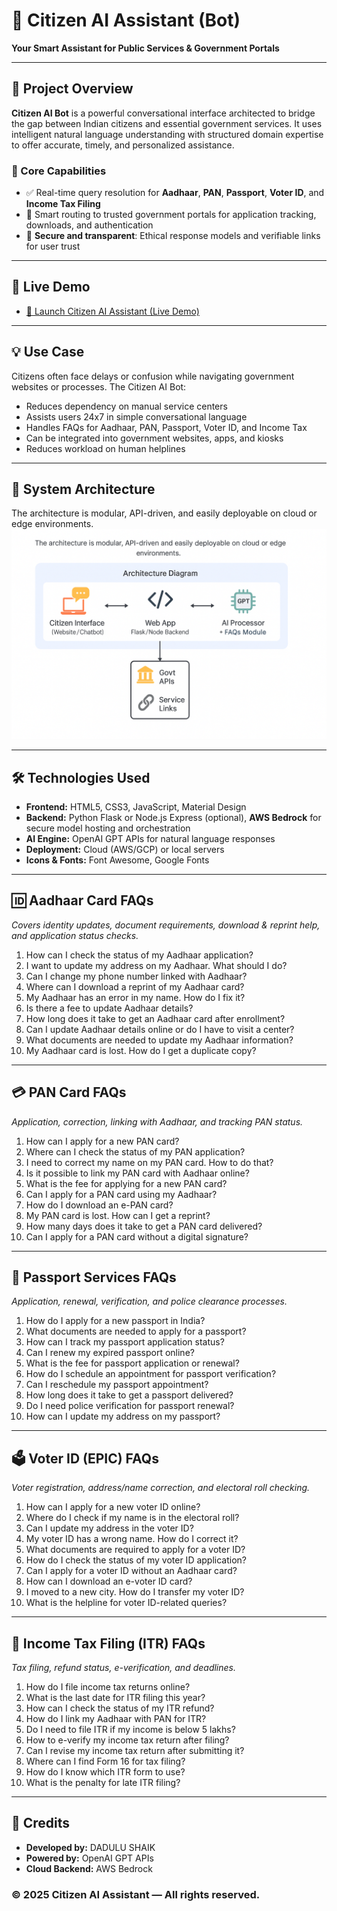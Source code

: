 # 🧠 Citizen AI Assistant (Bot)

**Your Smart Assistant for Public Services & Government Portals**

---

## 🚀 Project Overview

**Citizen AI Bot** is a powerful conversational interface architected to bridge the gap between Indian citizens and essential government services.
It uses intelligent natural language understanding with structured domain expertise to offer accurate, timely, and personalized assistance.

### 🎯 Core Capabilities

* ✅ Real-time query resolution for **Aadhaar**, **PAN**, **Passport**, **Voter ID**, and **Income Tax Filing**
* 🔗 Smart routing to trusted government portals for application tracking, downloads, and authentication
* 🔐 **Secure and transparent**: Ethical response models and verifiable links for user trust

---

## 📡 Live Demo
* [🚀 Launch Citizen AI Assistant (Live Demo)](https://citizen-ai-assistant.netlify.app/)

---

## 💡 Use Case

Citizens often face delays or confusion while navigating government websites or processes. The Citizen AI Bot:

* Reduces dependency on manual service centers
* Assists users 24x7 in simple conversational language
* Handles FAQs for Aadhaar, PAN, Passport, Voter ID, and Income Tax
* Can be integrated into government websites, apps, and kiosks
* Reduces workload on human helplines

---

## 🧱 System Architecture

The architecture is modular, API-driven, and easily deployable on cloud or edge environments.
![Citizen AI Architecture](assets/citizenai_architecture.png)

---

## 🛠 Technologies Used

* **Frontend:** HTML5, CSS3, JavaScript, Material Design
* **Backend:** Python Flask or Node.js Express (optional), **AWS Bedrock** for secure model hosting and orchestration
* **AI Engine:** OpenAI GPT APIs for natural language responses
* **Deployment:** Cloud (AWS/GCP) or local servers
* **Icons & Fonts:** Font Awesome, Google Fonts

---

## 🆔 Aadhaar Card FAQs

*Covers identity updates, document requirements, download & reprint help, and application status checks.*

1. How can I check the status of my Aadhaar application?
2. I want to update my address on my Aadhaar. What should I do?
3. Can I change my phone number linked with Aadhaar?
4. Where can I download a reprint of my Aadhaar card?
5. My Aadhaar has an error in my name. How do I fix it?
6. Is there a fee to update Aadhaar details?
7. How long does it take to get an Aadhaar card after enrollment?
8. Can I update Aadhaar details online or do I have to visit a center?
9. What documents are needed to update my Aadhaar information?
10. My Aadhaar card is lost. How do I get a duplicate copy?

---

## 💳 PAN Card FAQs

*Application, correction, linking with Aadhaar, and tracking PAN status.*

1. How can I apply for a new PAN card?
2. Where can I check the status of my PAN application?
3. I need to correct my name on my PAN card. How to do that?
4. Is it possible to link my PAN card with Aadhaar online?
5. What is the fee for applying for a new PAN card?
6. Can I apply for a PAN card using my Aadhaar?
7. How do I download an e-PAN card?
8. My PAN card is lost. How can I get a reprint?
9. How many days does it take to get a PAN card delivered?
10. Can I apply for a PAN card without a digital signature?

---

## 🛂 Passport Services FAQs

*Application, renewal, verification, and police clearance processes.*

1. How do I apply for a new passport in India?
2. What documents are needed to apply for a passport?
3. How can I track my passport application status?
4. Can I renew my expired passport online?
5. What is the fee for passport application or renewal?
6. How do I schedule an appointment for passport verification?
7. Can I reschedule my passport appointment?
8. How long does it take to get a passport delivered?
9. Do I need police verification for passport renewal?
10. How can I update my address on my passport?

---

## 🗳 Voter ID (EPIC) FAQs

*Voter registration, address/name correction, and electoral roll checking.*

1. How can I apply for a new voter ID online?
2. Where do I check if my name is in the electoral roll?
3. Can I update my address in the voter ID?
4. My voter ID has a wrong name. How do I correct it?
5. What documents are required to apply for a voter ID?
6. How do I check the status of my voter ID application?
7. Can I apply for a voter ID without an Aadhaar card?
8. How can I download an e-voter ID card?
9. I moved to a new city. How do I transfer my voter ID?
10. What is the helpline for voter ID-related queries?

---

## 💼 Income Tax Filing (ITR) FAQs

*Tax filing, refund status, e-verification, and deadlines.*

1. How do I file income tax returns online?
2. What is the last date for ITR filing this year?
3. How can I check the status of my ITR refund?
4. How do I link my Aadhaar with PAN for ITR?
5. Do I need to file ITR if my income is below 5 lakhs?
6. How to e-verify my income tax return after filing?
7. Can I revise my income tax return after submitting it?
8. Where can I find Form 16 for tax filing?
9. How do I know which ITR form to use?
10. What is the penalty for late ITR filing?

---

## 🙌 Credits

* **Developed by:** DADULU SHAIK
* **Powered by:** OpenAI GPT APIs
* **Cloud Backend:** AWS Bedrock


### © 2025 Citizen AI Assistant — All rights reserved.

